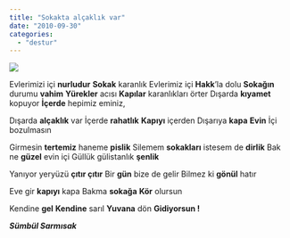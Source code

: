 ```yaml
---
title: "Sokakta alçaklık var"
date: "2010-09-30"
categories: 
  - "destur"
---
```


![](/uploads/2010/10/sarmisak.jpg)

Evlerimizi içi **nurludur** **Sokak** karanlık Evlerimiz içi **Hakk**’la dolu **Sokağın** durumu **vahim** **Yürekler** acısı **Kapılar** karanlıkları örter Dışarda **kıyamet** kopuyor **İçerde** hepimiz eminiz,

Dışarda **alçaklık** var İçerde **rahatlık** **Kapıyı** içerden Dışarıya **kapa** **Evin** İçi bozulmasın

Girmesin **tertemiz** haneme **pislik** Silemem **sokakları** istesem de **dirlik** Bak ne **güzel** evin içi Güllük gülistanlık **şenlik**

Yanıyor yeryüzü **çıtır çıtır** Bir **gün** bize de gelir Bilmez ki **gönül** hatır

Eve gir **kapıyı** kapa Bakma **sokağa** **Kör** olursun

Kendine **gel** **Kendine** sarıl **Yuvana** dön **Gidiyorsun !**

_**Sümbül Sarmısak**_
